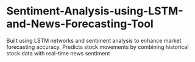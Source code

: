 # Sentiment-Analysis-using-LSTM-and-News-Forecasting-Tool
Built using LSTM networks and sentiment analysis to enhance market forecasting accuracy. Predicts stock movements by combining historical stock data with real-time news sentiment
